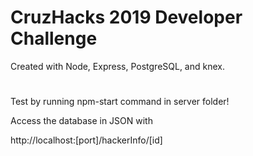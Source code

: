 # CruzHacks 2019 Developer Challenge
Created with Node, Express, PostgreSQL, and knex.
#
Test by running npm-start command in server folder! 
<p>Access the database in JSON with</p> http://localhost:[port]/hackerInfo/[id]

